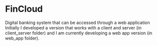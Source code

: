 # FinCloud
Digital banking system that can be accessed through a web application
Initially I developed a version that works with a client and server (in client_server folder) and I am currently developing a web app version (in web_app folder).
